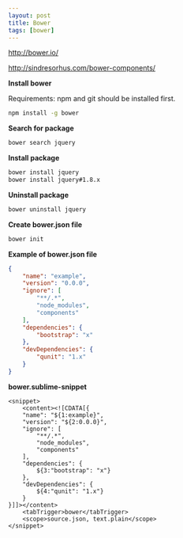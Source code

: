 ```yaml
---
layout: post
title: Bower
tags: [bower]
---
```


http://bower.io/

http://sindresorhus.com/bower-components/

**Install bower**

Requirements: npm and git should be installed first.

```sh
npm install -g bower
```

**Search for package**

```sh
bower search jquery
```

**Install package**

```sh
bower install jquery
bower install jquery#1.8.x
```

**Uninstall package**

```sh
bower uninstall jquery
```

**Create bower.json file**

```sh
bower init
```

**Example of bower.json file**

```json
{
	"name": "example",
	"version": "0.0.0",
	"ignore": [
		"**/.*",
		"node_modules",
		"components"
	],
	"dependencies": {
		"bootstrap": "x"
	},
	"devDependencies": {
		"qunit": "1.x"
	}
}
```

**bower.sublime-snippet**

```
<snippet>
	<content><![CDATA[{
	"name": "${1:example}",
	"version": "${2:0.0.0}",
	"ignore": [
		"**/.*",
		"node_modules",
		"components"
	],
	"dependencies": {
		${3:"bootstrap": "x"}
	},
	"devDependencies": {
		${4:"qunit": "1.x"}
	}
}]]></content>
	<tabTrigger>bower</tabTrigger>
	<scope>source.json, text.plain</scope>
</snippet>
```

